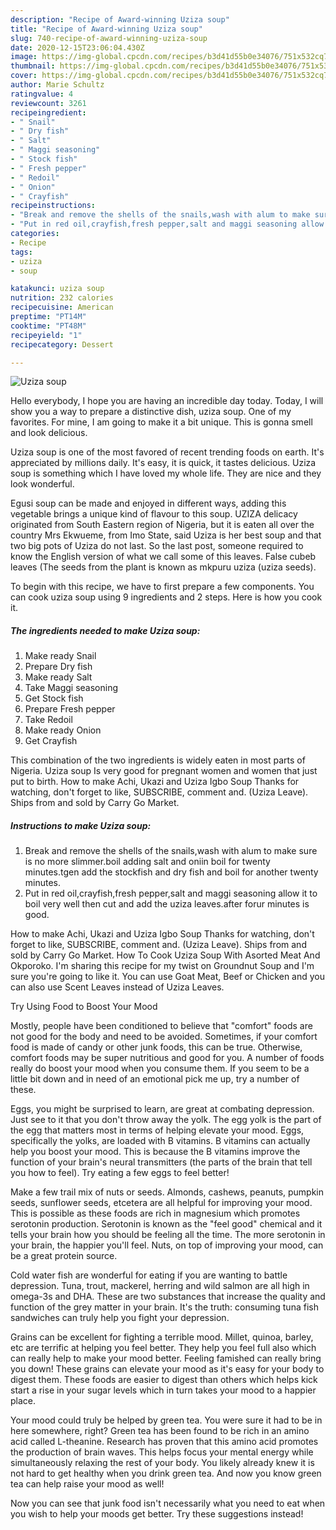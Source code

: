 ```yaml
---
description: "Recipe of Award-winning Uziza soup"
title: "Recipe of Award-winning Uziza soup"
slug: 740-recipe-of-award-winning-uziza-soup
date: 2020-12-15T23:06:04.430Z
image: https://img-global.cpcdn.com/recipes/b3d41d55b0e34076/751x532cq70/uziza-soup-recipe-main-photo.jpg
thumbnail: https://img-global.cpcdn.com/recipes/b3d41d55b0e34076/751x532cq70/uziza-soup-recipe-main-photo.jpg
cover: https://img-global.cpcdn.com/recipes/b3d41d55b0e34076/751x532cq70/uziza-soup-recipe-main-photo.jpg
author: Marie Schultz
ratingvalue: 4
reviewcount: 3261
recipeingredient:
- " Snail"
- " Dry fish"
- " Salt"
- " Maggi seasoning"
- " Stock fish"
- " Fresh pepper"
- " Redoil"
- " Onion"
- " Crayfish"
recipeinstructions:
- "Break and remove the shells of the snails,wash with alum to make sure is no more slimmer.boil adding salt and oniin boil for twenty minutes.tgen add the stockfish and dry fish and boil for another twenty minutes."
- "Put in red oil,crayfish,fresh pepper,salt and maggi seasoning allow it to boil very well then cut and add the uziza leaves.after forur minutes is good."
categories:
- Recipe
tags:
- uziza
- soup

katakunci: uziza soup 
nutrition: 232 calories
recipecuisine: American
preptime: "PT14M"
cooktime: "PT48M"
recipeyield: "1"
recipecategory: Dessert

---
```



![Uziza soup](https://img-global.cpcdn.com/recipes/b3d41d55b0e34076/751x532cq70/uziza-soup-recipe-main-photo.jpg)

Hello everybody, I hope you are having an incredible day today. Today, I will show you a way to prepare a distinctive dish, uziza soup. One of my favorites. For mine, I am going to make it a bit unique. This is gonna smell and look delicious.

Uziza soup is one of the most favored of recent trending foods on earth. It's appreciated by millions daily. It's easy, it is quick, it tastes delicious. Uziza soup is something which I have loved my whole life. They are nice and they look wonderful.

Egusi soup can be made and enjoyed in different ways, adding this vegetable brings a unique kind of flavour to this soup. UZIZA delicacy originated from South Eastern region of Nigeria, but it is eaten all over the country Mrs Ekwueme, from Imo State, said Uziza is her best soup and that two big pots of Uziza do not last. So the last post, someone required to know the English version of what we call some of this leaves. False cubeb leaves (The seeds from the plant is known as mkpuru uziza (uziza seeds).


To begin with this recipe, we have to first prepare a few components. You can cook uziza soup using 9 ingredients and 2 steps. Here is how you cook it.

<!--inarticleads1-->

##### The ingredients needed to make Uziza soup:

1. Make ready  Snail
1. Prepare  Dry fish
1. Make ready  Salt
1. Take  Maggi seasoning
1. Get  Stock fish
1. Prepare  Fresh pepper
1. Take  Redoil
1. Make ready  Onion
1. Get  Crayfish


This combination of the two ingredients is widely eaten in most parts of Nigeria. Uziza soup Is very good for pregnant women and women that just put to birth. How to make Achi, Ukazi and Uziza Igbo Soup Thanks for watching, don&#39;t forget to like, SUBSCRIBE, comment and. (Uziza Leave). Ships from and sold by Carry Go Market. 

<!--inarticleads2-->

##### Instructions to make Uziza soup:

1. Break and remove the shells of the snails,wash with alum to make sure is no more slimmer.boil adding salt and oniin boil for twenty minutes.tgen add the stockfish and dry fish and boil for another twenty minutes.
1. Put in red oil,crayfish,fresh pepper,salt and maggi seasoning allow it to boil very well then cut and add the uziza leaves.after forur minutes is good.


How to make Achi, Ukazi and Uziza Igbo Soup Thanks for watching, don&#39;t forget to like, SUBSCRIBE, comment and. (Uziza Leave). Ships from and sold by Carry Go Market. How To Cook Uziza Soup With Asorted Meat And Okporoko. I&#39;m sharing this recipe for my twist on Groundnut Soup and I&#39;m sure you&#39;re going to like it. You can use Goat Meat, Beef or Chicken and you can also use Scent Leaves instead of Uziza Leaves. 

Try Using Food to Boost Your Mood


Mostly, people have been conditioned to believe that "comfort" foods are not good for the body and need to be avoided. Sometimes, if your comfort food is made of candy or other junk foods, this can be true. Otherwise, comfort foods may be super nutritious and good for you. A number of foods really do boost your mood when you consume them. If you seem to be a little bit down and in need of an emotional pick me up, try a number of these.

Eggs, you might be surprised to learn, are great at combating depression. Just see to it that you don't throw away the yolk. The egg yolk is the part of the egg that matters most in terms of helping elevate your mood. Eggs, specifically the yolks, are loaded with B vitamins. B vitamins can actually help you boost your mood. This is because the B vitamins improve the function of your brain's neural transmitters (the parts of the brain that tell you how to feel). Try eating a few eggs to feel better!

Make a few trail mix of nuts or seeds. Almonds, cashews, peanuts, pumpkin seeds, sunflower seeds, etcetera are all helpful for improving your mood. This is possible as these foods are rich in magnesium which promotes serotonin production. Serotonin is known as the "feel good" chemical and it tells your brain how you should be feeling all the time. The more serotonin in your brain, the happier you'll feel. Nuts, on top of improving your mood, can be a great protein source.

Cold water fish are wonderful for eating if you are wanting to battle depression. Tuna, trout, mackerel, herring and wild salmon are all high in omega-3s and DHA. These are two substances that increase the quality and function of the grey matter in your brain. It's the truth: consuming tuna fish sandwiches can truly help you fight your depression. 

Grains can be excellent for fighting a terrible mood. Millet, quinoa, barley, etc are terrific at helping you feel better. They help you feel full also which can really help to make your mood better. Feeling famished can really bring you down! These grains can elevate your mood as it's easy for your body to digest them. These foods are easier to digest than others which helps kick start a rise in your sugar levels which in turn takes your mood to a happier place.

Your mood could truly be helped by green tea. You were sure it had to be in here somewhere, right? Green tea has been found to be rich in an amino acid called L-theanine. Research has proven that this amino acid promotes the production of brain waves. This helps focus your mental energy while simultaneously relaxing the rest of your body. You likely already knew it is not hard to get healthy when you drink green tea. And now you know green tea can help raise your mood as well!

Now you can see that junk food isn't necessarily what you need to eat when you wish to help your moods get better. Try  these suggestions  instead!

